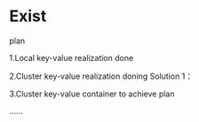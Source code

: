 Exist
=====
plan

1.Local key-value realization         done




2.Cluster key-value realization       doning
   Solution 1：
            





3.Cluster key-value container to achieve      plan




……
